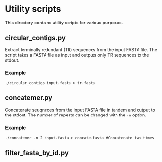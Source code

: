 # Utility scripts

This directory contains utility scripts for various purposes.

## circular_contigs.py

Extract terminally redundant (TR) sequences from the input FASTA file.
The script takes a FASTA file as input and outputs only TR sequences to the stdout.

### Example
```
./circular_contigs input.fasta > tr.fasta
```

## concatemer.py

Concatenate seuqneces from the input FASTA file in tandem and output to the stdout. The number of repeats can be changed with the `-n` option.

### Example
```
./concatemer -n 2 input.fasta > concate.fasta #Concatenate two times
```

## filter_fasta_by_id.py


